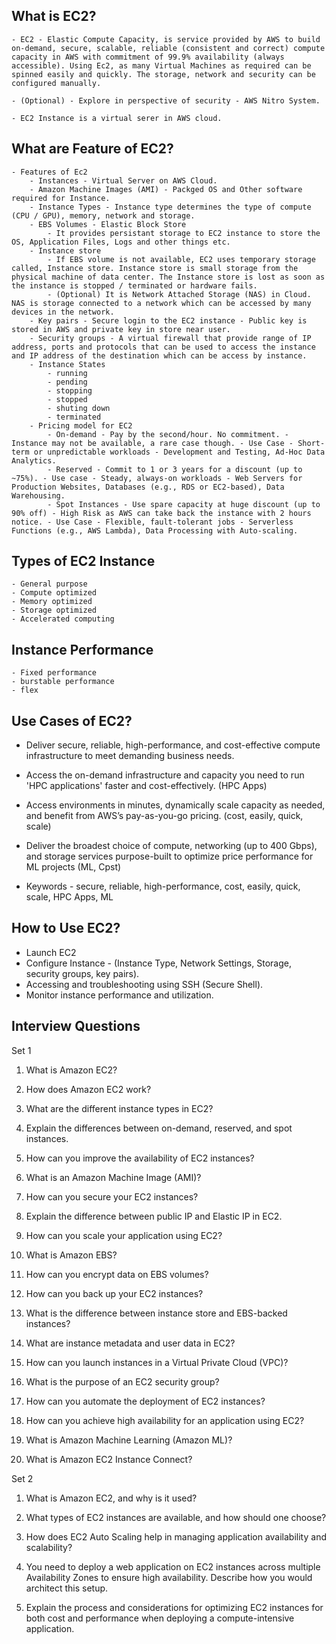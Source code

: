 What is EC2?
------------

    - EC2 - Elastic Compute Capacity, is service provided by AWS to build on-demand, secure, scalable, reliable (consistent and correct) compute capacity in AWS with commitment of 99.9% availability (always accessible). Using Ec2, as many Virtual Machines as required can be spinned easily and quickly. The storage, network and security can be configured manually.

    - (Optional) - Explore in perspective of security - AWS Nitro System. 

    - EC2 Instance is a virtual serer in AWS cloud. 

What are Feature of EC2?
------------------------

    - Features of Ec2
        - Instances - Virtual Server on AWS Cloud.
        - Amazon Machine Images (AMI) - Packged OS and Other software required for Instance.
        - Instance Types - Instance type determines the type of compute (CPU / GPU), memory, network and storage.
        - EBS Volumes - Elastic Block Store 
            - It provides persistant storage to EC2 instance to store the OS, Application Files, Logs and other things etc.
        - Instance store 
            - If EBS volume is not available, EC2 uses temporary storage called, Instance store. Instance store is small storage from the physical machine of data center. The Instance store is lost as soon as the instance is stopped / terminated or hardware fails.
            - (Optional) It is Network Attached Storage (NAS) in Cloud. NAS is storage connected to a network which can be accessed by many devices in the network.
        - Key pairs - Secure login to the EC2 instance - Public key is stored in AWS and private key in store near user.
        - Security groups - A virtual firewall that provide range of IP address, ports and protocols that can be used to access the instance and IP address of the destination which can be access by instance.
        - Instance States
            - running
            - pending
            - stopping
            - stopped
            - shuting down
            - terminated
        - Pricing model for EC2
            - On-demand - Pay by the second/hour. No commitment. - Instance may not be available, a rare case though. - Use Case - Short-term or unpredictable workloads - Development and Testing, Ad-Hoc Data Analytics.
            - Reserved - Commit to 1 or 3 years for a discount (up to ~75%). - Use case - Steady, always-on workloads - Web Servers for Production Websites, Databases (e.g., RDS or EC2-based), Data Warehousing.
            - Spot Instances - Use spare capacity at huge discount (up to 90% off) - High Risk as AWS can take back the instance with 2 hours notice. - Use Case - Flexible, fault-tolerant jobs - Serverless Functions (e.g., AWS Lambda), Data Processing with Auto-scaling.


Types of EC2 Instance
---------------------
    - General purpose
    - Compute optimized
    - Memory optimized
    - Storage optimized
    - Accelerated computing

Instance Performance
---------------------
    - Fixed performance 
    - burstable performance
    - flex


Use Cases of EC2?
------------------

- Deliver secure, reliable, high-performance, and cost-effective compute infrastructure to meet demanding business needs.
- Access the on-demand infrastructure and capacity you need to run 'HPC applications' faster and cost-effectively. (HPC Apps)
- Access environments in minutes, dynamically scale capacity as needed, and benefit from AWS’s pay-as-you-go pricing. (cost, easily, quick, scale)
- Deliver the broadest choice of compute, networking (up to 400 Gbps), and storage services purpose-built to optimize price performance for ML projects (ML, Cpst)

- Keywords - secure, reliable, high-performance, cost, easily, quick, scale, HPC Apps, ML


How to Use EC2?
---------------
- Launch EC2
- Configure Instance - (Instance Type, Network Settings, Storage, security groups, key pairs).
- Accessing and troubleshooting using SSH (Secure Shell).
- Monitor instance performance and utilization.

Interview Questions
-------------------

Set 1

1. What is Amazon EC2?

2. How does Amazon EC2 work?

3. What are the different instance types in EC2?

4. Explain the differences between on-demand, reserved, and spot instances.

5. How can you improve the availability of EC2 instances?

6. What is an Amazon Machine Image (AMI)?

7. How can you secure your EC2 instances?

8. Explain the difference between public IP and Elastic IP in EC2.

9. How can you scale your application using EC2?

10. What is Amazon EBS?

11. How can you encrypt data on EBS volumes?

12. How can you back up your EC2 instances?

13. What is the difference between instance store and EBS-backed instances?

14. What are instance metadata and user data in EC2?

15. How can you launch instances in a Virtual Private Cloud (VPC)?

16. What is the purpose of an EC2 security group?

17. How can you automate the deployment of EC2 instances?

18. How can you achieve high availability for an application using EC2?

19. What is Amazon Machine Learning (Amazon ML)?

20. What is Amazon EC2 Instance Connect?


Set 2

1. What is Amazon EC2, and why is it used?

2. What types of EC2 instances are available, and how should one choose?

3. How does EC2 Auto Scaling help in managing application availability and scalability?

4. You need to deploy a web application on EC2 instances across multiple Availability
Zones to ensure high availability. Describe how you would architect this setup.

5. Explain the process and considerations for optimizing EC2 instances for both cost and
performance when deploying a compute-intensive application.
















